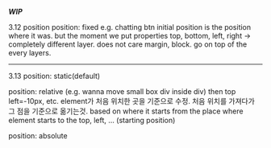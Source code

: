***WIP***

3.12
position
position: fixed e.g. chatting btn
initial position is the position where it was.
but the moment we put properties top, bottom, left, right
-> completely different layer. does not care margin, block. go on top of the every layers.

---

3.13
position: static(default)

position: relative 
(e.g. wanna move small box div inside div)
then top left=-10px, etc.
element가 처음 위치한 곳을 기준으로 수정. 처음 위치를 가져다가 그 점을 기준으로 옮기는것. based on where it starts
from the place where element starts to the top, left, ... (starting position)  

position: absolute
